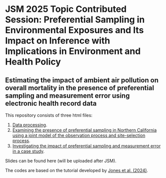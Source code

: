 # JSM 2025 Topic Contributed Session: Preferential Sampling in Environmental Exposures and Its Impact on Inference with Implications in Environment and Health Policy

## Estimating the impact of ambient air pollution on overall mortality in the presence of preferential sampling and measurement error using electronic health record data

This repository consists of three html files:
1. [Data processing](R/1_JSM2025-PreferentialSampling-Data.html).
2. [Examining the presence of preferential sampling in Northern California using a joint model of the observation process and site-selection process](R/2_JSM2025-PreferentialSampling-AirPollutionModeling.html).
3. [Investigating the impact of preferential sampling and measurement error in a case study]().

Slides can be found here (will be uploaded after JSM).

The codes are based on the tutorial developed by [Jones et al. (2024)](https://arxiv.org/abs/2304.10006).